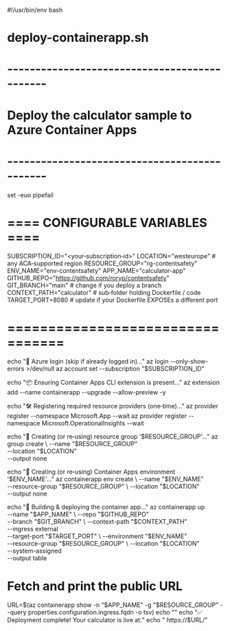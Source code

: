 #!/usr/bin/env bash
# deploy-containerapp.sh
# ---------------------------------------------
# Deploy the calculator sample to Azure Container Apps
# ---------------------------------------------
set -euo pipefail

# ==== CONFIGURABLE VARIABLES ====
SUBSCRIPTION_ID="<your‑subscription‑id>"
LOCATION="westeurope"               # any ACA‑supported region
RESOURCE_GROUP="rg-contentsafety"
ENV_NAME="env-contentsafety"
APP_NAME="calculator-app"
GITHUB_REPO="https://github.com/roryp/contentsafety"
GIT_BRANCH="main"                   # change if you deploy a branch
CONTEXT_PATH="calculator"           # sub‑folder holding Dockerfile / code
TARGET_PORT=8080                    # update if your Dockerfile EXPOSEs a different port
# =================================

echo "🔐  Azure login (skip if already logged in)…"
az login --only-show-errors >/dev/null
az account set --subscription "$SUBSCRIPTION_ID"

echo "📦  Ensuring Container Apps CLI extension is present…"
az extension add --name containerapp --upgrade --allow-preview -y

echo "🛠️  Registering required resource providers (one‑time)…"
az provider register --namespace Microsoft.App              --wait
az provider register --namespace Microsoft.OperationalInsights --wait

echo "📁  Creating (or re‑using) resource group '$RESOURCE_GROUP'…"
az group create \
  --name "$RESOURCE_GROUP" \
  --location "$LOCATION" \
  --output none

echo "🌳  Creating (or re‑using) Container Apps environment '$ENV_NAME'…"
az containerapp env create \
  --name "$ENV_NAME" \
  --resource-group "$RESOURCE_GROUP" \
  --location "$LOCATION" \
  --output none

echo "🚀  Building & deploying the container app…"
az containerapp up \
  --name "$APP_NAME" \
  --repo "$GITHUB_REPO" \
  --branch "$GIT_BRANCH" \
  --context-path "$CONTEXT_PATH" \
  --ingress external \
  --target-port "$TARGET_PORT" \
  --environment "$ENV_NAME" \
  --resource-group "$RESOURCE_GROUP" \
  --location "$LOCATION" \
  --system-assigned \
  --output table

# Fetch and print the public URL
URL=$(az containerapp show -n "$APP_NAME" -g "$RESOURCE_GROUP" --query properties.configuration.ingress.fqdn -o tsv)
echo ""
echo "✅  Deployment complete! Your calculator is live at:"
echo "   https://$URL/"
